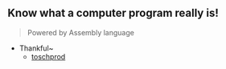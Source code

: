 ## Know what a computer program really is!
> Powered by Assembly language

- Thankful~
  - [toschprod](https://toschprod.wordpress.com/category/tutorials/)
